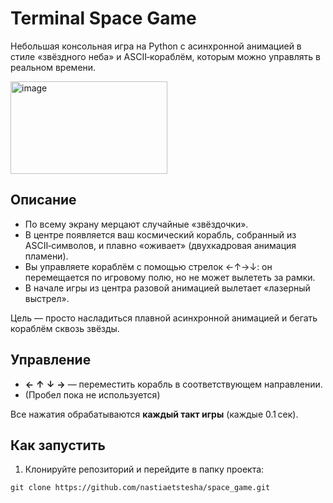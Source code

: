 # Terminal Space Game

Небольшая консольная игра на Python с асинхронной анимацией в стиле «звёздного неба» и ASCII‑кораблём, которым можно управлять в реальном времени.


<img width="251" height="148" alt="image" src="https://github.com/user-attachments/assets/a9b50f12-e893-4742-b2a1-4589bf90dd33" />

## Описание

- По всему экрану мерцают случайные «звёздочки».  
- В центре появляется ваш космический корабль, собранный из ASCII‑символов, и плавно «оживает» (двухкадровая анимация пламени).  
- Вы управляете кораблём с помощью стрелок ←↑→↓: он перемещается по игровому полю, но не может вылететь за рамки.  
- В начале игры из центра разовой анимацией вылетает «лазерный выстрел».

Цель — просто насладиться плавной асинхронной анимацией и бегать кораблём сквозь звёзды.

## Управление

- **←** **↑** **↓** **→** — переместить корабль в соответствующем направлении.  
- (Пробел пока не используется)  

Все нажатия обрабатываются **каждый такт игры** (каждые 0.1 сек).

## Как запустить

1. Клонируйте репозиторий и перейдите в папку проекта:
```
git clone https://github.com/nastiaetstesha/space_game.git
```
